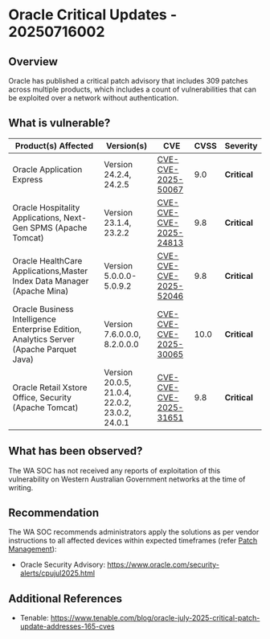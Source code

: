 # Oracle Critical Updates - 20250716002

## Overview

Oracle has published a critical patch advisory that includes 309 patches across multiple products, which includes a count of vulnerabilities that can be exploited over a network without authentication.

## What is vulnerable?

| Product(s) Affected | Version(s) | CVE                                                                                                                                      | CVSS         | Severity                                                       |
| ------------------- | ---------- | ---------------------------------------------------------------------------------------------------------------------------------------- | ------------ | -------------------------------------------------------------- |
| Oracle Application Express     | Version 24.2.4, 24.2.5  | [CVE-CVE-2025-50067](https://nvd.nist.gov/vuln/detail/CVE-2025-50067)                                                                        | 9.0        | **Critical**                                   |
| Oracle Hospitality Applications, Next-Gen SPMS (Apache Tomcat)     | Version 23.1.4, 23.2.2 | [CVE-CVE-CVE-2025-24813](https://nvd.nist.gov/vuln/detail/CVE-2025-24813)                                                                        | 9.8      | **Critical**      
| Oracle HealthCare Applications,Master Index Data Manager (Apache Mina) | Version 5.0.0.0-5.0.9.2 | [CVE-CVE-CVE-2025-52046](https://nvd.nist.gov/vuln/detail/CVE-2025-52046)   | 9.8      | **Critical**     
| Oracle Business Intelligence Enterprise Edition, Analytics Server (Apache Parquet Java) | Version 7.6.0.0.0, 8.2.0.0.0 | [CVE-CVE-CVE-2025-30065](https://nvd.nist.gov/vuln/detail/CVE-2025-30065)   | 10.0      | **Critical**     
| Oracle Retail Xstore Office, Security (Apache Tomcat) | Version 20.0.5, 21.0.4, 22.0.2, 23.0.2, 24.0.1 | [CVE-CVE-CVE-2025-31651](https://nvd.nist.gov/vuln/detail/CVE-2025-31651)   | 9.8      | **Critical**   


## What has been observed?

The WA SOC has not received any reports of exploitation of this vulnerability on Western Australian Government networks at the time of writing.

## Recommendation

The WA SOC recommends administrators apply the solutions as per vendor instructions to all affected devices within expected timeframes (refer [Patch Management](../guidelines/patch-management.md)):

- Oracle Security Advisory: <https://www.oracle.com/security-alerts/cpujul2025.html>

## Additional References

- Tenable: <https://www.tenable.com/blog/oracle-july-2025-critical-patch-update-addresses-165-cves>
